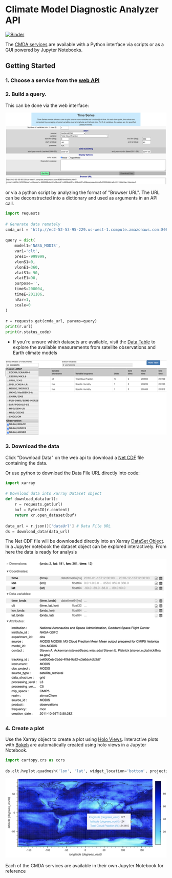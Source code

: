 # Climate Model Diagnostic Analyzer API
[![Binder](https://mybinder.org/badge_logo.svg)](https://mybinder.org/v2/gh/agoodm/cmda_notebooks/master)

The [CMDA services](http://ec2-52-53-95-229.us-west-1.compute.amazonaws.com:8080/) are available with a Python interface via scripts or as a GUI powered by Jupyter Notebooks.

## Getting Started
### 1. Choose a service from the [web API](http://ec2-52-53-95-229.us-west-1.compute.amazonaws.com:8080/)

### 2. Build a query. 
This can be done via the web interface: 

![](figures/timeseries_query.png)

or via a python script by analyzing the format of "Browser URL". The URL can be deconstructed into a dictionary and used as arguments in an API call. 

```python
import requests

# Generate data remotely
cmda_url = 'http://ec2-52-53-95-229.us-west-1.compute.amazonaws.com:8080/svc/timeSeries'

query = dict(
    model1='NASA_MODIS',
    var1='clt',
    pres1=-999999,
    vlonS1=0,
    vlonE1=360,
    vlatS1=-90,
    vlatE1=90,
    purpose='',
    timeS=200004,
    timeE=201106,
    nVar=1,
    scale=0
)

r = requests.get(cmda_url, params=query)
print(r.url)
print(r.status_code)
```

- If you're unsure which datasets are available, visit the [Data Table](http://ec2-52-53-95-229.us-west-1.compute.amazonaws.com:8080/datasetTable.html) to explore the available measurements from satellite observations and Earth climate models

![](figures/table.png)

### 3. Download the data

Click "Download Data" on the web api to download a [Net CDF](https://en.wikipedia.org/wiki/NetCDF) file containing the data. 

Or use python to download the Data File URL directly into code:

```python
import xarray

# Download data into xarray Dataset object
def download_data(url):
    r = requests.get(url)
    buf = BytesIO(r.content)
    return xr.open_dataset(buf)

data_url = r.json()['dataUrl'] # Data File URL
ds = download_data(data_url)
```

The Net CDF file will be downloaded directly into an Xarray [DataSet Object](http://xarray.pydata.org/en/stable/generated/xarray.Dataset.html). In a Jupyter notebook the dataset object can be explored interactively. From here the data is ready for analysis

![](figures/xarray.png)

### 4. Create a plot
Use the Xarray object to create a plot using [Holo Views](http://holoviews.org/). Interactive plots with [Bokeh](https://docs.bokeh.org/en/latest/index.html) are automatically created using holo views in a Jupyter Notebook.

```python
import cartopy.crs as ccrs 

ds.clt.hvplot.quadmesh('lon', 'lat', widget_location='bottom', projection=ccrs.PlateCarree(), crs=ccrs.PlateCarree(), geo=True, coastline=True)
```
![](figures/bokeh.png)

Each of the CMDA services are available in their own Jupyter Notebook for reference